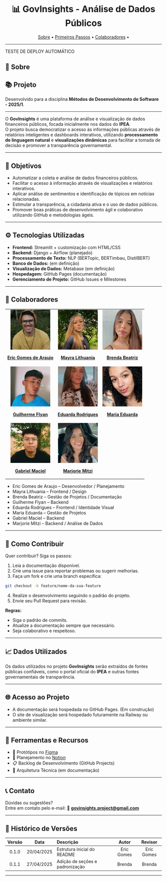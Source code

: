 <h1 align="center" style="font-weight: bold;">📊 GovInsights - Análise de Dados Públicos  </h1>

<p align="center">
 <a href="#about">Sobre</a> • 
 <a href="#started">Primeiros Passos</a> • 
 <a href="#colab">Colaboradores</a> •
</p>

---

TESTE DE DEPLOY AUTOMÁTICO

<h2 id="about">📌 Sobre</h2>

## 📚 Projeto

Desenvolvido para a disciplina **Métodos de Desenvolvimento de Software - 2025/1**.


---

O **GovInsights** é uma plataforma de análise e visualização de dados financeiros públicos, focada inicialmente nos dados do **IPEA**.  
O projeto busca democratizar o acesso às informações públicas através de relatórios inteligentes e dashboards interativos, utilizando **processamento de linguagem natural** e **visualizações dinâmicas** para facilitar a tomada de decisão e promover a transparência governamental.

---

<h2 id="objectives">📌 Objetivos</h2>

- Automatizar a coleta e análise de dados financeiros públicos.
- Facilitar o acesso à informação através de visualizações e relatórios interativos.
- Aplicar análise de sentimentos e identificação de tópicos em notícias relacionadas.
- Estimular a transparência, a cidadania ativa e o uso de dados públicos.
- Promover boas práticas de desenvolvimento ágil e colaborativo utilizando GitHub e metodologias ágeis.

---

<h2 id="tech">⚙️ Tecnologias Utilizadas</h2>

- **Frontend:** Streamlit + customização com HTML/CSS
- **Backend:** Django + Airflow (planejado)
- **Processamento de Texto:** NLP (BERTopic, BERTimbau, DistilBERT)
- **Banco de Dados:** (em definição)
- **Visualização de Dados:** Metabase (em definição)
- **Hospedagem:** GitHub Pages (documentação)
- **Gerenciamento de Projeto:** GitHub Issues e Milestones

---

## 🧩 Colaboradores

<table>
  <tr>
    <td align="center">
      <a href="https://github.com/EricAraujoBsB">
        <img src="assets/Colabs/Eric Gomes.jpeg" width=128px; height= 128px; style="width=128; height=128; object-fit: cover"; alt="Eric Gomes"/><br>
        <p><b>Eric Gomes de Araujo</b></p>
      </a>
    </td>
    <td align="center">
      <a href="https://github.com/Lithuania0">
        <img src="assets/Colabs/Mayra Lithuania.jpeg" width=128px; height= 128px; style="width=128; height=128; object-fit: cover"; alt="Mayra Lithuania"/><br>
        <p><b>Mayra Lithuania</b></p>
      </a>
    </td>
    <td align="center">
      <a href="https://github.com/Brwnds">
        <img src="assets/Colabs/Brenda.jpeg" width=128px; height=128px; style="width=128; height=128; object-fit: cover"; alt="Brenda Beatriz"/><br>
        <p><b>Brenda Beatriz</b></p>
      </a>
    </td>
  </tr>
  <tr>
    <td align="center">
      <a href="https://github.com/GFlyan">
        <img src="assets/Colabs/Guilherme Flyan.jpeg" width=128px; height=128px; style="width=128; height=128; object-fit: cover"; alt="Guilherme Flyan"/><br>
        <p><b>Guilherme Flyan</b></p>
      </a>
    </td>
    <td align="center">
      <a href="https://github.com/eduardar0">
        <img src="assets/Colabs/Eduarda Rodrigues.jpeg" width=128px; height=128px; style="width=128; height=128; object-fit: cover";;" alt="Eduarda Rodrigues"/><br>
        <p><b>Eduarda Rodrigues</b></p>
      </a>
    </td>
    <td align="center">
      <a href="https://github.com/mariadenis">
        <img src="assets/Colabs/Maria Eduarda.jpeg" width=128px; height=128px; style="width=128; height=128; object-fit: cover";;" alt="Maria Eduarda"/><br>
        <p><b>Maria Eduarda</b></p>
      </a>
    </td>
  </tr>
  <tr>
    <td align="center">
      <a href="https://github.com/gabegmbr">
        <img src="assets/Colabs/Gabriel Maciel.jpeg" width=128px; height=128px; style="width=128; height=128; object-fit: cover"; alt="Gabriel Maciel"/><br>
        <p><b>Gabriel Maciel</b></p>
      </a>
    </td>
    <td align="center">
      <a href="https://github.com/Marjoriemitzi">
        <img src="assets/Colabs/Marjorie.jpeg" width=128px; height=128px; style="width=128; height=128; object-fit: cover"; alt="Marjorie Mitzi"/><br>
        <p><b>Marjorie Mitzi</b></p>
      </a>
    </td>
  </tr>
</table>

- Eric Gomes de Araujo – Desenvolvedor / Planejamento
- Mayra Lithuania – Frontend / Design
- Brenda Beatriz – Gestão de Projetos / Documentação
- Guilherme Flyan – Backend
- Eduarda Rodrigues – Frontend / Identidade Visual
- Maria Eduarda – Gestão de Projetos
- Gabriel Maciel – Backend
- Marjorie Mitzi – Backend / Análise de Dados

---

<h2 id="contrib">🤝 Como Contribuir</h2>

Quer contribuir? Siga os passos:

1. Leia a documentação disponível.
2. Crie uma issue para reportar problemas ou sugerir melhorias.
3. Faça um fork e crie uma branch específica:

```bash
git checkout -b feature/nome-da-sua-feature
```

4. Realize o desenvolvimento seguindo o padrão do projeto.
5. Envie seu Pull Request para revisão.

**Regras:**
- Siga o padrão de commits.
- Atualize a documentação sempre que necessário.
- Seja colaborativo e respeitoso.

---

<h2 id="data">📈 Dados Utilizados</h2>

Os dados utilizados no projeto **GovInsights** serão extraídos de fontes públicas confiáveis, como o portal oficial do **IPEA** e outras fontes governamentais de transparência.

---

<h2 id="access">🌐 Acesso ao Projeto</h2>

- A documentação será hospedada no GitHub Pages. (Em construção)
- O site de visualização será hospedado futuramente na Railway ou ambiente similar.

---

<h2 id="tools">🔨 Ferramentas e Recursos</h2>

- 🎨 Protótipos no [Figma](https://www.figma.com/team_invite/redeem/JtjJg0xfYUI6RE1FBSzOlM)
- 🧠 Planejamento no [Notion](https://www.notion.so/invite/6e431a0cfdbcdfadde473e1e02023c52e89070ee)
- 📋 Backlog de Desenvolvimento (GitHub Projects)
- 🏧 Arquitetura Técnica (em documentação)

---

<h2 id="contact">📞 Contato</h2>

Dúvidas ou sugestões?  
Entre em contato pelo e-mail: 📩 **govinsights.project@gmail.com**

---

<h2 id="history">📜 Histórico de Versões</h2>

| Versão | Data | Descrição | Autor | Revisor |
|:------:|:----:|:---------|:-----:|:-------:|
| 0.1.0  | 20/04/2025 | Estrutura inicial do README | Eric Gomes | Eric Gomes |
| 0.1.1  | 27/04/2025 | Adição de seções e padronização |Brenda | Brenda|

---
